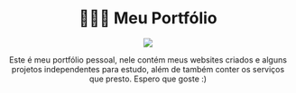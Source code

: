 <h1 align="center"> 👨🏿‍🦱 Meu Portfólio </h1>
<p align="center">
    <img src="https://user-images.githubusercontent.com/58652794/100681455-81073480-3352-11eb-9d04-fd00f407f8ce.gif">
</p>
<p align="center">Este é meu portfólio pessoal, nele contém meus websites criados e alguns projetos independentes para estudo, além de também conter os serviços que presto. Espero que goste :) </p> 
